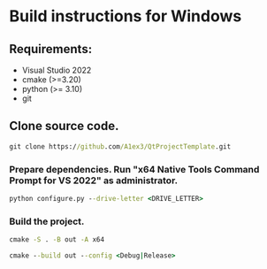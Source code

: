 # Build instructions for Windows

## Requirements:
- Visual Studio 2022
- cmake (>=3.20)
- python (>= 3.10)
- git

## Clone source code.
```cmd
git clone https://github.com/A1ex3/QtProjectTemplate.git
```

### Prepare dependencies. Run "x64 Native Tools Command Prompt for VS 2022" as administrator.
```cmd
python configure.py --drive-letter <DRIVE_LETTER>
```

### Build the project.
```cmd
cmake -S . -B out -A x64
```

```cmd
cmake --build out --config <Debug|Release>
```
